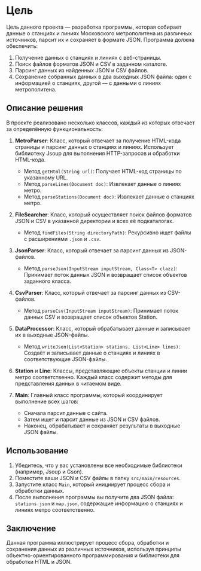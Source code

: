 # Цель                                       

Цель данного проекта — разработка программы, которая собирает данные о станциях и линиях Московского метрополитена из различных источников, парсит их и сохраняет в формате JSON. Программа должна обеспечить:

1. Получение данных о станциях и линиях с веб-страницы.
2. Поиск файлов форматов JSON и CSV в заданном каталоге.
3. Парсинг данных из найденных JSON и CSV файлов.
4. Сохранение собранных данных в два выходных JSON файла: один с информацией о станциях, другой — с данными о линиях метрополитена.

## Описание решения                                   

В проекте реализовано несколько классов, каждый из которых отвечает за определённую функциональность:

1. **MetroParser**: Класс, который отвечает за получение HTML-кода страницы и парсинг данных о станциях и линиях. Использует библиотеку Jsoup для выполнения HTTP-запросов и обработки HTML-кода.

    - Метод `getHtml(String url)`: Получает HTML-код страницы по указанному URL.
    - Метод `parseLines(Document doc)`: Извлекает данные о линиях метро.
    - Метод `parseStations(Document doc)`: Извлекает данные о станциях метро.

2. **FileSearcher**: Класс, который осуществляет поиск файлов форматов JSON и CSV в указанной директории и всех её подкаталогах.

    - Метод `findFiles(String directoryPath)`: Рекурсивно ищет файлы с расширениями `.json` и `.csv`.

3. **JsonParser**: Класс, который отвечает за парсинг данных из JSON-файлов.

    - Метод `parseJson(InputStream inputStream, Class<T> clazz)`: Принимает поток данных JSON и возвращает список объектов заданного класса.

4. **CsvParser**: Класс, который отвечает за парсинг данных из CSV-файлов.

    - Метод `parseCsv(InputStream inputStream)`: Принимает поток данных CSV и возвращает список объектов Station.

5. **DataProcessor**: Класс, который обрабатывает данные и записывает их в выходные JSON-файлы.

    - Метод `writeJson(List<Station> stations, List<Line> lines)`: Создаёт и записывает данные о станциях и линиях в соответствующие JSON-файлы.

6. **Station** и **Line**: Классы, представляющие объекты станции и линии метро соответственно. Каждый класс содержит методы для представления данных в читаемом виде.

7. **Main**: Главный класс программы, который координирует выполнение всех шагов:

    - Сначала парсит данные с сайта.
    - Затем ищет и парсит данные из JSON и CSV файлов.
    - Наконец, обрабатывает и сохраняет результаты в выходные JSON файлы.

## Использование               

1. Убедитесь, что у вас установлены все необходимые библиотеки (например, Jsoup и Gson).
2. Поместите ваши JSON и CSV файлы в папку `src/main/resources`.
3. Запустите класс `Main`, который инициирует процесс сбора и обработки данных.
4. После выполнения программы вы получите два JSON файла: `stations.json` и `map.json`, содержащие информацию о станциях и линиях метро соответственно.

## Заключение                        

Данная программа иллюстрирует процесс сбора, обработки и сохранения данных из различных источников, используя принципы объектно-ориентированного программирования и библиотеки для обработки HTML и JSON.            


                         
                           
                                   
                                        